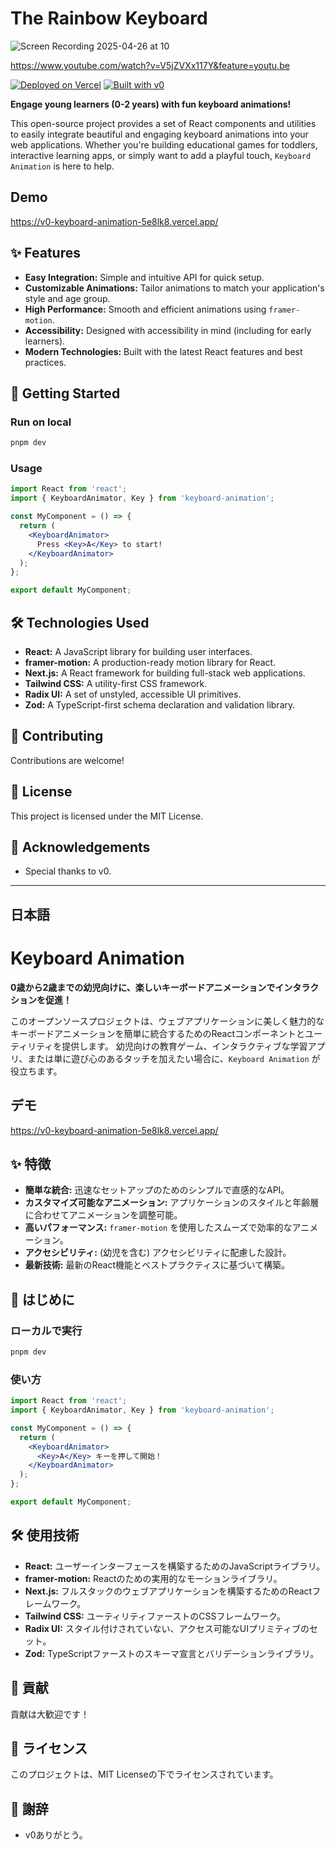 # The Rainbow Keyboard

![Screen Recording 2025-04-26 at 10](https://github.com/user-attachments/assets/925f0cb4-9195-44fd-8af9-bbc2aed6394b)

https://www.youtube.com/watch?v=V5jZVXx117Y&feature=youtu.be

[![Deployed on Vercel](https://img.shields.io/badge/Deployed%20on-Vercel-black?style=for-the-badge&logo=vercel)](https://vercel.com/matsubos-projects/v0-keyboard-animation)
[![Built with v0](https://img.shields.io/badge/Built%20with-v0.dev-black?style=for-the-badge)](https://v0.dev/chat/projects/g8Niqi0Ts9N)

**Engage young learners (0-2 years) with fun keyboard animations!**

This open-source project provides a set of React components and utilities to easily integrate beautiful and engaging keyboard animations into your web applications. Whether you're building educational games for toddlers, interactive learning apps, or simply want to add a playful touch, `Keyboard Animation` is here to help.

## Demo

https://v0-keyboard-animation-5e8lk8.vercel.app/


## ✨ Features

* **Easy Integration:** Simple and intuitive API for quick setup.
* **Customizable Animations:** Tailor animations to match your application's style and age group.
* **High Performance:** Smooth and efficient animations using `framer-motion`.
* **Accessibility:** Designed with accessibility in mind (including for early learners).
* **Modern Technologies:** Built with the latest React features and best practices.

## 🚀 Getting Started

### Run on local

```bash
pnpm dev
````

### Usage

```jsx
import React from 'react';
import { KeyboardAnimator, Key } from 'keyboard-animation';

const MyComponent = () => {
  return (
    <KeyboardAnimator>
      Press <Key>A</Key> to start!
    </KeyboardAnimator>
  );
};

export default MyComponent;
```

## 🛠️ Technologies Used

  * **React:** A JavaScript library for building user interfaces.
  * **framer-motion:** A production-ready motion library for React.
  * **Next.js:** A React framework for building full-stack web applications.
  * **Tailwind CSS:** A utility-first CSS framework.
  * **Radix UI:** A set of unstyled, accessible UI primitives.
  * **Zod:** A TypeScript-first schema declaration and validation library.

## 🤝 Contributing

Contributions are welcome\!

## 📄 License

This project is licensed under the MIT License.

## 🙏 Acknowledgements

  * Special thanks to v0.

-----

## 日本語

# Keyboard Animation

[](https://vercel.com/matsubos-projects/v0-keyboard-animation)
[](https://v0.dev/chat/projects/g8Niqi0Ts9N)

**0歳から2歳までの幼児向けに、楽しいキーボードアニメーションでインタラクションを促進！**

このオープンソースプロジェクトは、ウェブアプリケーションに美しく魅力的なキーボードアニメーションを簡単に統合するためのReactコンポーネントとユーティリティを提供します。 幼児向けの教育ゲーム、インタラクティブな学習アプリ、または単に遊び心のあるタッチを加えたい場合に、`Keyboard Animation` が役立ちます。

## デモ

https://v0-keyboard-animation-5e8lk8.vercel.app/

## ✨ 特徴

  * **簡単な統合:** 迅速なセットアップのためのシンプルで直感的なAPI。
  * **カスタマイズ可能なアニメーション:** アプリケーションのスタイルと年齢層に合わせてアニメーションを調整可能。
  * **高いパフォーマンス:** `framer-motion` を使用したスムーズで効率的なアニメーション。
  * **アクセシビリティ:** (幼児を含む) アクセシビリティに配慮した設計。
  * **最新技術:** 最新のReact機能とベストプラクティスに基づいて構築。

## 🚀 はじめに

### ローカルで実行

```bash
pnpm dev
```

### 使い方

```jsx
import React from 'react';
import { KeyboardAnimator, Key } from 'keyboard-animation';

const MyComponent = () => {
  return (
    <KeyboardAnimator>
      <Key>A</Key> キーを押して開始！
    </KeyboardAnimator>
  );
};

export default MyComponent;
```

## 🛠️ 使用技術

  * **React:** ユーザーインターフェースを構築するためのJavaScriptライブラリ。
  * **framer-motion:** Reactのための実用的なモーションライブラリ。
  * **Next.js:** フルスタックのウェブアプリケーションを構築するためのReactフレームワーク。
  * **Tailwind CSS:** ユーティリティファーストのCSSフレームワーク。
  * **Radix UI:** スタイル付けされていない、アクセス可能なUIプリミティブのセット。
  * **Zod:** TypeScriptファーストのスキーマ宣言とバリデーションライブラリ。

## 🤝 貢献

貢献は大歓迎です！

## 📄 ライセンス

このプロジェクトは、MIT Licenseの下でライセンスされています。

## 🙏 謝辞

  * v0ありがとう。
